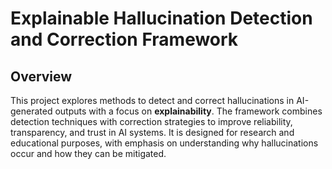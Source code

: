 # Explainable Hallucination Detection and Correction Framework

## Overview
This project explores methods to detect and correct hallucinations in AI-generated outputs with a focus on **explainability**. The framework combines detection techniques with correction strategies to improve reliability, transparency, and trust in AI systems. It is designed for research and educational purposes, with emphasis on understanding why hallucinations occur and how they can be mitigated.

